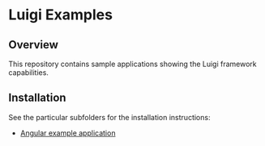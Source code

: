 # Luigi Examples

## Overview

This repository contains sample applications showing the Luigi framework capabilities.

## Installation

See the particular subfolders for the installation instructions:
* [Angular example application](/core/examples/luigi-sample-angular)
